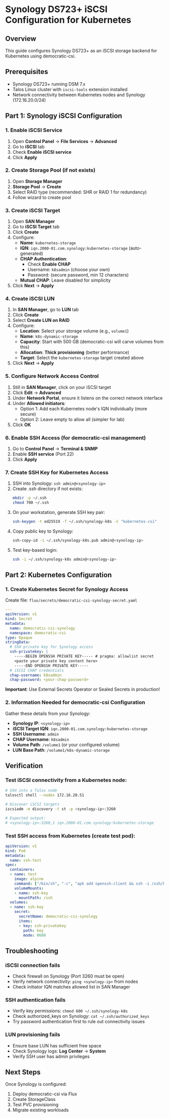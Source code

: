 # Synology DS723+ iSCSI Configuration for Kubernetes

## Overview
This guide configures Synology DS723+ as an iSCSI storage backend for Kubernetes using democratic-csi.

## Prerequisites
- Synology DS723+ running DSM 7.x
- Talos Linux cluster with `iscsi-tools` extension installed
- Network connectivity between Kubernetes nodes and Synology (172.16.20.0/24)

## Part 1: Synology iSCSI Configuration

### 1. Enable iSCSI Service
1. Open **Control Panel** → **File Services** → **Advanced**
2. Go to **iSCSI** tab
3. Check **Enable iSCSI service**
4. Click **Apply**

### 2. Create Storage Pool (if not exists)
1. Open **Storage Manager**
2. **Storage Pool** → **Create**
3. Select RAID type (recommended: SHR or RAID 1 for redundancy)
4. Follow wizard to create pool

### 3. Create iSCSI Target
1. Open **SAN Manager**
2. Go to **iSCSI Target** tab
3. Click **Create**
4. Configure:
   - **Name**: `kubernetes-storage`
   - **IQN**: `iqn.2000-01.com.synology:kubernetes-storage` (auto-generated)
   - **CHAP Authentication**:
     - Check **Enable CHAP**
     - Username: `k8sadmin` (choose your own)
     - Password: (secure password, min 12 characters)
   - **Mutual CHAP**: Leave disabled for simplicity
5. Click **Next** → **Apply**

### 4. Create iSCSI LUN
1. In **SAN Manager**, go to **LUN** tab
2. Click **Create**
3. Select **Create LUN on RAID**
4. Configure:
   - **Location**: Select your storage volume (e.g., `volume1`)
   - **Name**: `k8s-dynamic-storage`
   - **Capacity**: Start with 500 GB (democratic-csi will carve volumes from this)
   - **Allocation**: **Thick provisioning** (better performance)
   - **Target**: Select the `kubernetes-storage` target created above
5. Click **Next** → **Apply**

### 5. Configure Network Access Control
1. Still in **SAN Manager**, click on your iSCSI target
2. Click **Edit** → **Advanced**
3. Under **Network Portal**, ensure it listens on the correct network interface
4. Under **Allowed initiators**:
   - Option 1: Add each Kubernetes node's IQN individually (more secure)
   - Option 2: Leave empty to allow all (simpler for lab)
5. Click **OK**

### 6. Enable SSH Access (for democratic-csi management)
1. Go to **Control Panel** → **Terminal & SNMP**
2. Enable **SSH service** (Port 22)
3. Click **Apply**

### 7. Create SSH Key for Kubernetes Access
1. SSH into Synology: `ssh admin@<synology-ip>`
2. Create .ssh directory if not exists:
   ```bash
   mkdir -p ~/.ssh
   chmod 700 ~/.ssh
   ```
3. On your workstation, generate SSH key pair:
   ```bash
   ssh-keygen -t ed25519 -f ~/.ssh/synology-k8s -C "kubernetes-csi"
   ```
4. Copy public key to Synology:
   ```bash
   ssh-copy-id -i ~/.ssh/synology-k8s.pub admin@<synology-ip>
   ```
5. Test key-based login:
   ```bash
   ssh -i ~/.ssh/synology-k8s admin@<synology-ip>
   ```

## Part 2: Kubernetes Configuration

### 1. Create Kubernetes Secret for Synology Access

Create file: `flux/secrets/democratic-csi-synology-secret.yaml`

```yaml
---
apiVersion: v1
kind: Secret
metadata:
  name: democratic-csi-synology
  namespace: democratic-csi
type: Opaque
stringData:
  # SSH private key for Synology access
  ssh-privatekey: |
    -----BEGIN OPENSSH PRIVATE KEY----- # pragma: allowlist secret
    <paste your private key content here>
    -----END OPENSSH PRIVATE KEY-----
  # iSCSI CHAP credentials
  chap-username: k8sadmin
  chap-password: <your-chap-password>
```

**Important**: Use External Secrets Operator or Sealed Secrets in production!

### 2. Information Needed for democratic-csi Configuration

Gather these details from your Synology:

- **Synology IP**: `<synology-ip>`
- **iSCSI Target IQN**: `iqn.2000-01.com.synology:kubernetes-storage`
- **SSH Username**: `admin`
- **CHAP Username**: `k8sadmin`
- **Volume Path**: `/volume1` (or your configured volume)
- **LUN Base Path**: `/volume1/k8s-dynamic-storage`

## Verification

### Test iSCSI connectivity from a Kubernetes node:

```bash
# SSH into a Talos node
talosctl shell --nodes 172.16.20.51

# Discover iSCSI targets
iscsiadm -m discovery -t st -p <synology-ip>:3260

# Expected output:
# <synology-ip>:3260,1 iqn.2000-01.com.synology:kubernetes-storage
```

### Test SSH access from Kubernetes (create test pod):

```yaml
apiVersion: v1
kind: Pod
metadata:
  name: ssh-test
spec:
  containers:
  - name: test
    image: alpine
    command: ["/bin/sh", "-c", "apk add openssh-client && ssh -i /ssh/key -o StrictHostKeyChecking=no admin@<synology-ip> 'echo Connection successful'"]
    volumeMounts:
    - name: ssh-key
      mountPath: /ssh
  volumes:
  - name: ssh-key
    secret:
      secretName: democratic-csi-synology
      items:
      - key: ssh-privatekey
        path: key
        mode: 0600
```

## Troubleshooting

### iSCSI connection fails
- Check firewall on Synology (Port 3260 must be open)
- Verify network connectivity: `ping <synology-ip>` from nodes
- Check initiator IQN matches allowed list in SAN Manager

### SSH authentication fails
- Verify key permissions: `chmod 600 ~/.ssh/synology-k8s`
- Check authorized_keys on Synology: `cat ~/.ssh/authorized_keys`
- Try password authentication first to rule out connectivity issues

### LUN provisioning fails
- Ensure base LUN has sufficient free space
- Check Synology logs: **Log Center** → **System**
- Verify SSH user has admin privileges

## Next Steps

Once Synology is configured:
1. Deploy democratic-csi via Flux
2. Create StorageClass
3. Test PVC provisioning
4. Migrate existing workloads
